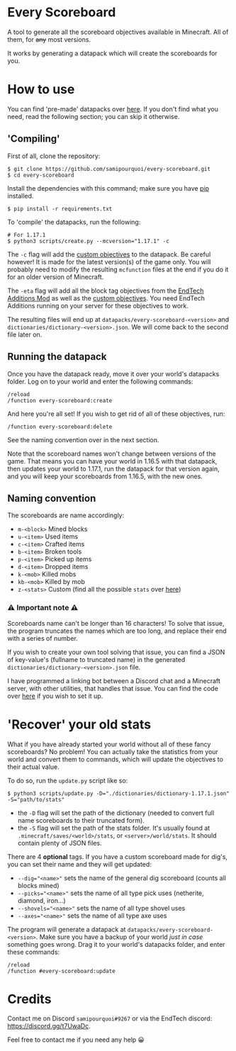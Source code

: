 # Every Scoreboard

A tool to generate all the scoreboard objectives available in Minecraft. 
All of them, for ~~any~~ most versions.

It works by generating a datapack which will create the scoreboards for you.

# How to use

You can find 'pre-made' datapacks over [here](https://github.com/samipourquoi/every-scoreboard/tags).
If you don't find what you need, read the following section; you can skip it otherwise.

## 'Compiling'

First of all, clone the repository: 
```shell script
$ git clone https://github.com/samipourquoi/every-scoreboard.git
$ cd every-scoreboard
```

Install the dependencies with this command; 
make sure you have [pip](https://pip.pypa.io/en/stable/installing/) installed. 
```shell script
$ pip install -r requirements.txt
```

To 'compile' the datapacks, run the following:
```shell script
# For 1.17.1
$ python3 scripts/create.py --mcversion="1.17.1" -c
```
The `-c` flag will add the [custom objectives](https://minecraft.gamepedia.com/Statistics#List_of_custom_statistic_names)
to the datapack. Be careful however! It is made for the latest version(s) of the game only.
You will probably need to modify the resulting `mcfunction` files at the end if you
do it for an older version of Minecraft.

The `-eta` flag will add all the block tag objectives from the [EndTech Additions Mod](https://github.com/samipourquoi/endtech-additions)
as well as the [custom objectives](https://minecraft.gamepedia.com/Statistics#List_of_custom_statistic_names). You need EndTech Additions
running on your server for these objectives to work.

The resulting files will end up at `datapacks/every-scoreboard-<version>` and `dictionaries/dictionary-<version>.json`.
We will come back to the second file later on.

## Running the datapack

Once you have the datapack ready, move it over your world's datapacks folder. Log on to your world and enter the following commands:
```
/reload
/function every-scoreboard:create
```

And here you're all set! If you wish to get rid of all of these objectives, run:
```
/function every-scoreboard:delete
```

See the naming convention over in the next section. 

Note that the scoreboard names won't change between versions of the game.
That means you can have your world in 1.16.5 with that datapack, then updates your world to 1.17.1, run the datapack
for that version again, and you will keep your scoreboards from 1.16.5, with the new ones. 

## Naming convention

The scoreboards are name accordingly:
- `m-<block>` Mined blocks
- `u-<item>` Used items
- `c-<item>` Crafted items
- `b-<item>` Broken tools
- `p-<item>` Picked up items
- `d-<item>` Dropped items
- `k-<mob>` Killed mobs
- `kb-<mob>` Killed by mob
- `z-<stats>` Custom (find all the possible `stats` over [here](https://minecraft.gamepedia.com/Statistics#List_of_custom_statistic_names))

### ⚠️ Important note ⚠️

Scoreboards name can't be longer than 16 characters! To solve that issue, the program truncates the names which are too
long, and replace their end with a series of number. 

If you wish to create your own tool solving that issue, you can find
a JSON of key-value's (fullname to truncated name) in the generated `dictionaries/dictionary-<version>.json` file.

I have programmed a linking bot between a Discord chat and a Minecraft server, with other utilities, that handles that
issue. You can find the code over [here](https://github.com/samipourquoi/endbot) if you wish to set it up.

# 'Recover' your old stats

What if you have already started your world without all of these fancy scoreboards? No problem!
You can actually take the statistics from your world and convert them to commands, which will update the
objectives to their actual value.

To do so, run the `update.py` script like so:
```shell script
$ python3 scripts/update.py -D="./dictionaries/dictionary-1.17.1.json" -S="path/to/stats"
```

- the `-D` flag will set the path of the dictionary (needed to convert full name scoreboards to their truncated form).
- the `-S` flag will set the path of the stats folder. It's usually found at `.minecraft/saves/<world>/stats`, or
`<server>/world/stats`. It should contain plenty of JSON files.

There are 4 __optional__ tags. If you have a custom scoreboard made for dig's, you can set their name and they will get updated:
- `--dig="<name>"` sets the name of the general dig scoreboard (counts all blocks mined)
- `--picks="<name>"` sets the name of all type pick uses (netherite, diamond, iron...)
- `--shovels="<name>"` sets the name of all type shovel uses 
- `--axes="<name>"` sets the name of all type axe uses

The program will generate a datapack at `datapacks/every-scoreboard-<version>`. Make sure you have a backup of your
world *just in case* something goes wrong. Drag it to your world's datapacks folder,
and enter these commands:
```
/reload
/function #every-scoreboard:update
```

# Credits
Contact me on Discord `samipourquoi#9267` or via the EndTech discord: https://discord.gg/t7UwaDc.

Feel free to contact me if you need any help 😀
